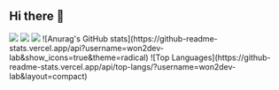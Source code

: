 ## Hi there 👋
<img src="https://capsule-render.vercel.app/api?type=venom&height=200&text=won2dev-lab&fontSize=70&stroke=FFFFFF&color=gradient&customColorList=0,2,5&animate=true" />
<img src="https://capsule-render.vercel.app/api?type=venom&height=200&text=won2dev-lab&fontSize=70&stroke=3498DB&color=gradient&customColorList=0,2,5&animate=true" />
<img src="https://capsule-render.vercel.app/api?type=venom&height=200&text=won2dev-lab&fontSize=70&stroke=FFA07A&color=gradient&customColorList=0,2,5&animate=true" />
![Anurag's GitHub stats](https://github-readme-stats.vercel.app/api?username=won2dev-lab&show_icons=true&theme=radical)
![Top Languages](https://github-readme-stats.vercel.app/api/top-langs/?username=won2dev-lab&layout=compact)
